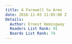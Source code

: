 ```yaml
---
title: A Farewell to Arms
date: 2016-11-03 21:05:00 Z
Details:
  Author: Ernest Hemingway
  Readers List Rank: 91
  Boards List Rank: 74
---
```


